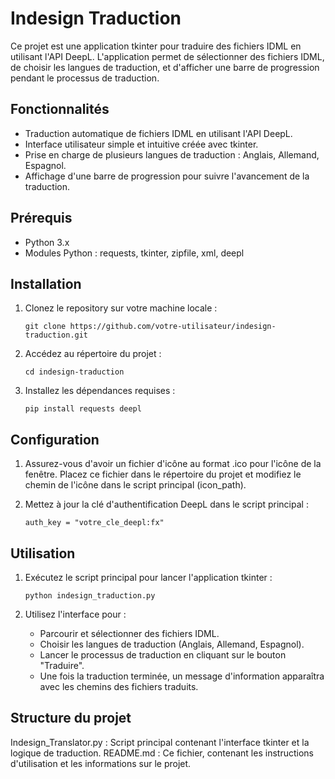 # Indesign Traduction

Ce projet est une application tkinter pour traduire des fichiers IDML en utilisant l'API DeepL. L'application permet de sélectionner des fichiers IDML, de choisir les langues de traduction, et d'afficher une barre de progression pendant le processus de traduction.

## Fonctionnalités
- Traduction automatique de fichiers IDML en utilisant l'API DeepL.
- Interface utilisateur simple et intuitive créée avec tkinter.
- Prise en charge de plusieurs langues de traduction : Anglais, Allemand, Espagnol.
- Affichage d'une barre de progression pour suivre l'avancement de la traduction.

## Prérequis
- Python 3.x
- Modules Python : requests, tkinter, zipfile, xml, deepl

## Installation
1. Clonez le repository sur votre machine locale :

       git clone https://github.com/votre-utilisateur/indesign-traduction.git

2. Accédez au répertoire du projet :

       cd indesign-traduction

3. Installez les dépendances requises :

       pip install requests deepl

## Configuration
1. Assurez-vous d'avoir un fichier d'icône au format .ico pour l'icône de la fenêtre. Placez ce fichier dans le répertoire du projet et modifiez le chemin de l'icône dans le script principal (icon_path).

2. Mettez à jour la clé d'authentification DeepL dans le script principal :

       auth_key = "votre_cle_deepl:fx"

## Utilisation
1. Exécutez le script principal pour lancer l'application tkinter :

       python indesign_traduction.py

2. Utilisez l'interface pour :
      - Parcourir et sélectionner des fichiers IDML.
      - Choisir les langues de traduction (Anglais, Allemand, Espagnol).
      - Lancer le processus de traduction en cliquant sur le bouton "Traduire".
      - Une fois la traduction terminée, un message d'information apparaîtra avec les chemins des fichiers traduits.

## Structure du projet
Indesign_Translator.py : Script principal contenant l'interface tkinter et la logique de traduction.
README.md : Ce fichier, contenant les instructions d'utilisation et les informations sur le projet.
